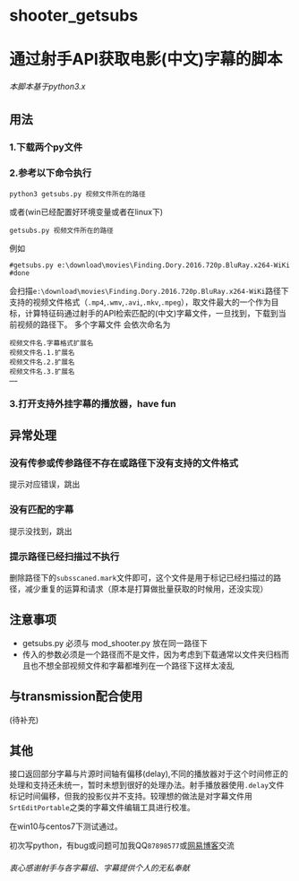 # shooter_getsubs
# 通过射手API获取电影(中文)字幕的脚本
###### 本脚本基于python3.x
## 用法
### 1.下载两个py文件
### 2.参考以下命令执行
```
python3 getsubs.py 视频文件所在的路径
```    
或者(win已经配置好环境变量或者在linux下) 
```
getsubs.py 视频文件所在的路径
```
例如
```
#getsubs.py e:\download\movies\Finding.Dory.2016.720p.BluRay.x264-WiKi
#done
```
会扫描`e:\download\movies\Finding.Dory.2016.720p.BluRay.x264-WiKi`路径下支持的视频文件格式（`.mp4`,`.wmv`,`.avi`,`.mkv`,`.mpeg`），取文件最大的一个作为目标，计算特征码通过射手的API检索匹配的(中文)字幕文件，一旦找到，下载到当前视频的路径下。
多个字幕文件 会依次命名为 
```
视频文件名.字幕格式扩展名
视频文件名.1.扩展名
视频文件名.2.扩展名
视频文件名.3.扩展名
……
```
### 3.打开支持外挂字幕的播放器，have fun

## 异常处理

### 没有传参或传参路径不存在或路径下没有支持的文件格式

提示对应错误，跳出

### 没有匹配的字幕

提示没找到，跳出

### 提示路径已经扫描过不执行

删除路径下的`subsscaned.mark`文件即可，这个文件是用于标记已经扫描过的路径，减少重复的运算和请求（原本是打算做批量获取的时候用，还没实现）

## 注意事项

* getsubs.py 必须与 mod_shooter.py 放在同一路径下
* 传入的参数必须是一个路径而不是文件，因为考虑到下载通常以文件夹归档而且也不想全部视频文件和字幕都堆列在一个路径下这样太凌乱


## 与transmission配合使用
(待补充)


## 其他

接口返回部分字幕与片源时间轴有偏移(delay),不同的播放器对于这个时间修正的处理和支持还未统一，暂时未想到很好的处理办法。射手播放器使用`.delay`文件标记时间偏移，但我的投影仪并不支持。较理想的做法是对字幕文件用`SrtEditPortable`之类的字幕文件编辑工具进行校准。

在win10与centos7下测试通过。

初次写python，有bug或问题可加我QQ`87898577`或[网易博客](http://snmoney.blog.163.com)交流

###### 衷心感谢射手与各字幕组、字幕提供个人的无私奉献
